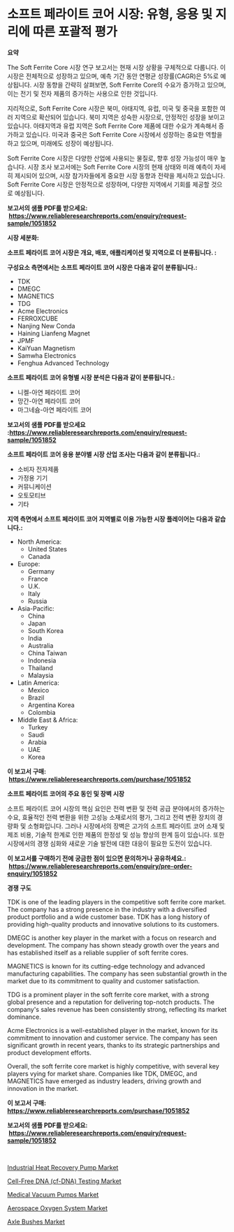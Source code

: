 <p><h1>소프트 페라이트 코어 시장: 유형, 응용 및 지리에 따른 포괄적 평가</h1></p><p><strong>요약</strong></p>
<p><p>The Soft Ferrite Core 시장 연구 보고서는 현재 시장 상황을 구체적으로 다룹니다. 이 시장은 전체적으로 성장하고 있으며, 예측 기간 동안 연평균 성장률(CAGR)은 5%로 예상됩니다. 시장 동향을 간략히 살펴보면, Soft Ferrite Core의 수요가 증가하고 있으며, 이는 전기 및 전자 제품의 증가하는 사용으로 인한 것입니다.</p><p>지리적으로, Soft Ferrite Core 시장은 북미, 아태지역, 유럽, 미국 및 중국을 포함한 여러 지역으로 확산되어 있습니다. 북미 지역은 성숙한 시장으로, 안정적인 성장을 보이고 있습니다. 아태지역과 유럽 지역은 Soft Ferrite Core 제품에 대한 수요가 계속해서 증가하고 있습니다. 미국과 중국은 Soft Ferrite Core 시장에서 성장하는 중요한 역할을 하고 있으며, 미래에도 성장이 예상됩니다.</p><p>Soft Ferrite Core 시장은 다양한 산업에 사용되는 물질로, 향후 성장 가능성이 매우 높습니다. 시장 조사 보고서에는 Soft Ferrite Core 시장의 현재 상태와 미래 예측이 자세히 제시되어 있으며, 시장 참가자들에게 중요한 시장 동향과 전략을 제시하고 있습니다. Soft Ferrite Core 시장은 안정적으로 성장하며, 다양한 지역에서 기회를 제공할 것으로 예상됩니다.</p></p>
<p><strong>보고서의 샘플 PDF를 받으세요: &nbsp;<a href="https://www.reliableresearchreports.com/enquiry/request-sample/1051852">https://www.reliableresearchreports.com/enquiry/request-sample/1051852</a></strong></p>
<p><strong>시장 세분화:</strong></p>
<p><strong> 소프트 페라이트 코어 시장은 개요, 배포, 애플리케이션 및 지역으로 더 분류됩니다. :</strong></p>
<p><strong>구성요소 측면에서는 소프트 페라이트 코어 시장은 다음과 같이 분류됩니다.:</strong></p>
<p><ul><li>TDK</li><li>DMEGC</li><li>MAGNETICS</li><li>TDG</li><li>Acme Electronics</li><li>FERROXCUBE</li><li>Nanjing New Conda</li><li>Haining Lianfeng Magnet</li><li>JPMF</li><li>KaiYuan Magnetism</li><li>Samwha Electronics</li><li>Fenghua Advanced Technology</li></ul></p>
<p><strong> 소프트 페라이트 코어 유형별 시장 분석은 다음과 같이 분류됩니다.:</strong></p>
<p><ul><li>니켈-아연 페라이트 코어</li><li>망간-아연 페라이트 코어</li><li>마그네슘-아연 페라이트 코어</li></ul></p>
<p><strong>보고서의 샘플 PDF를 받으세요 :<a href="https://www.reliableresearchreports.com/enquiry/request-sample/1051852">https://www.reliableresearchreports.com/enquiry/request-sample/1051852</a></strong></p>
<p><strong> 소프트 페라이트 코어 응용 분야별 시장 산업 조사는 다음과 같이 분류됩니다.:</strong></p>
<p><ul><li>소비자 전자제품</li><li>가정용 기기</li><li>커뮤니케이션</li><li>오토모티브</li><li>기타</li></ul></p>
<p><strong>지역 측면에서 소프트 페라이트 코어 지역별로 이용 가능한 시장 플레이어는 다음과 같습니다.:</strong></p>
<p><ul>
    <li>
        North America:
        <ul>
            <li>United States</li>
            <li>Canada</li>
        </ul>
    </li>
    <li>
        Europe:
        <ul>
            <li>Germany</li>
            <li>France</li>
            <li>U.K.</li>
            <li>Italy</li>
            <li>Russia</li>
        </ul>
    </li>
    <li>
        Asia-Pacific:
        <ul>
            <li>China</li>
            <li>Japan</li>
            <li>South Korea</li>
            <li>India</li>
            <li>Australia</li>
            <li>China Taiwan</li>
            <li>Indonesia</li>
            <li>Thailand</li>
            <li>Malaysia</li>
        </ul>
    </li>
    <li>
        Latin America:
        <ul>
            <li>Mexico</li>
            <li>Brazil</li>
            <li>Argentina Korea</li>
            <li>Colombia</li>
        </ul>
    </li>
    <li>
        Middle East & Africa:
        <ul>
            <li>Turkey</li>
            <li>Saudi</li>
            <li>Arabia</li>
            <li>UAE</li>
            <li>Korea</li>
        </ul>
    </li>
    </ul></p>
<p><strong>이 보고서 구매: &nbsp;<a href="https://www.reliableresearchreports.com/purchase/1051852">https://www.reliableresearchreports.com/purchase/1051852</a></strong></p>
<p><strong>소프트 페라이트 코어의 주요 동인 및 장벽 시장</strong></p>
<p><p>소프트 페라이트 코어 시장의 핵심 요인은 전력 변환 및 전력 공급 분야에서의 증가하는 수요, 효율적인 전력 변환을 위한 고성능 소재로서의 평가, 그리고 전력 변환 장치의 경량화 및 소형화입니다. 그러나 시장에서의 장벽은 고가의 소프트 페라이트 코어 소재 및 제조 비용, 기술적 한계로 인한 제품의 한정성 및 성능 향상의 한계 등이 있습니다. 또한 시장에서의 경쟁 심화와 새로운 기술 발전에 대한 대응이 필요한 도전이 있습니다.</p></p>
<p><strong>이 보고서를 구매하기 전에 궁금한 점이 있으면 문의하거나 공유하세요.: &nbsp;<a href="https://www.reliableresearchreports.com/enquiry/pre-order-enquiry/1051852">https://www.reliableresearchreports.com/enquiry/pre-order-enquiry/1051852</a></strong></p>
<p><strong>경쟁 구도</strong></p>
<p><p>TDK is one of the leading players in the competitive soft ferrite core market. The company has a strong presence in the industry with a diversified product portfolio and a wide customer base. TDK has a long history of providing high-quality products and innovative solutions to its customers.</p><p>DMEGC is another key player in the market with a focus on research and development. The company has shown steady growth over the years and has established itself as a reliable supplier of soft ferrite cores.</p><p>MAGNETICS is known for its cutting-edge technology and advanced manufacturing capabilities. The company has seen substantial growth in the market due to its commitment to quality and customer satisfaction.</p><p>TDG is a prominent player in the soft ferrite core market, with a strong global presence and a reputation for delivering top-notch products. The company's sales revenue has been consistently strong, reflecting its market dominance.</p><p>Acme Electronics is a well-established player in the market, known for its commitment to innovation and customer service. The company has seen significant growth in recent years, thanks to its strategic partnerships and product development efforts.</p><p>Overall, the soft ferrite core market is highly competitive, with several key players vying for market share. Companies like TDK, DMEGC, and MAGNETICS have emerged as industry leaders, driving growth and innovation in the market.</p></p>
<p><strong>이 보고서 구매: &nbsp; <a href="https://www.reliableresearchreports.com/purchase/1051852">https://www.reliableresearchreports.com/purchase/1051852</a></strong></p>
<p><strong>보고서의 샘플 PDF를 받으세요: &nbsp;<a href="https://www.reliableresearchreports.com/enquiry/request-sample/1051852">https://www.reliableresearchreports.com/enquiry/request-sample/1051852</a></strong><strong></strong></p>
<p>&nbsp;</p>
<p><p><a href="https://issuu.com/reportprime-2/docs/industrial-heat-recovery-pump-market-size-2030.ppt">Industrial Heat Recovery Pump Market</a></p><p><a href="https://view.publitas.com/reportprime-1/cell-free-dna-cf-dna-testing-market-size-furnishes-valuable-information-encompassing-market-share-market-trends-and-projections-spanning-from-2023-to-2030/">Cell-Free DNA (cf-DNA) Testing Market</a></p><p><a href="https://angry-finch-aaf.notion.site/Insights-into-Medical-Vacuum-Pumps-Market-Size-Analysing-Market-Share-Trends-and-Growth-from-2024-802a63adc3334131833490ce92a751d6">Medical Vacuum Pumps Market</a></p><p><a href="https://github.com/rahu1506/Market-Research-Report-List-3/blob/main/aerospace-oxygen-system-market.md">Aerospace Oxygen System Market</a></p><p><a href="https://github.com/FassouRP/Market-Research-Report-List-3/blob/main/axle-bushes-market.md">Axle Bushes Market</a></p></p>